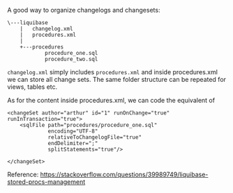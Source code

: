 A good way to organize changelogs and changesets:

```
\---liquibase
    |   changelog.xml
    |   procedures.xml
    |   
    +---procedures
            procedure_one.sql
            procedure_two.sql
```

`changelog.xml` simply includes `procedures.xml` and inside procedures.xml we can store all change sets.
The same folder structure can be repeated for views, tables etc.

As for the content inside procedures.xml, we can code the equivalent of
```
<changeSet author="arthur" id="1" runOnChange="true" runInTransaction="true">
    <sqlFile path="procedures/procedure_one.sql"
             encoding="UTF-8"
             relativeToChangelogFile="true"
             endDelimiter=";"
             splitStatements="true"/>

</changeSet>
```
Reference: https://stackoverflow.com/questions/39989749/liquibase-stored-procs-management
